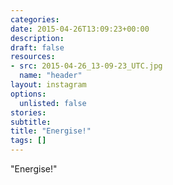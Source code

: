 ```yaml
---
categories:
date: 2015-04-26T13:09:23+00:00
description:
draft: false
resources:
- src: 2015-04-26_13-09-23_UTC.jpg
  name: "header"
layout: instagram
options:
  unlisted: false
stories:
subtitle:
title: "Energise!"
tags: []
---
```


"Energise!"
